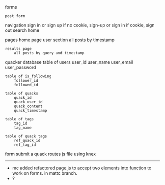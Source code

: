 forms

	post form

navigation
	sign in or sign up
		if no cookie, sign-up or sign in
		if cookie, sign out
	search
	home	

pages
	home page
		user section
		all posts by timestamp

	results page
		all posts by query and timestamp

quacker database
	table of users
		user_id
		user_name
		user_email
		user_password
		
	table of is_following
		follower_id
		followed_id

	table of quacks
		quack_id
		quack_user_id
		quack_content
		quack_timestamp

	table of tags
		tag_id
		tag_name

	table of quack tags
		ref_quack_id
		ref_tag_id	



form submit a quack
	routes js file using knex

---  
* mc added refactored page.js to accept two elements into function to work on forms.  in mattc branch.  
* ?  

